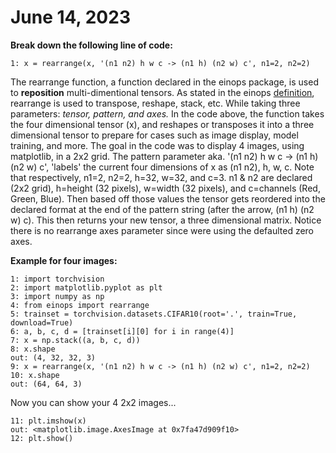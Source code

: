 # June 14, 2023

__Break down the following line of code:__

    1: x = rearrange(x, '(n1 n2) h w c -> (n1 h) (n2 w) c', n1=2, n2=2)

The rearrange function, a function declared in the einops package, is used to __reposition__ multi-dimentional tensors. As stated in the einops <a href="https://einops.rocks/api/rearrange/">definition</a>, rearrange is used to transpose, reshape, stack, etc. While taking three parameters: <i> tensor, pattern, and axes.</i> 
In the code above, the function takes the four dimensional tensor (x), and reshapes or transposes it into a three dimensional tensor to prepare for cases such as image display, model training, and more. The goal in the code was to display 4 images, using matplotlib, in a 2x2 grid.
The pattern parameter aka. '(n1 n2) h w c -> (n1 h) (n2 w) c', 'labels' the current four dimensions of x as (n1 n2), h, w, c. Note that respectively, n1=2, n2=2, h=32, w=32, and c=3. n1 & n2 are declared (2x2 grid), h=height (32 pixels), w=width (32 pixels), and c=channels (Red, Green, Blue). Then based off those values the tensor gets reordered into the declared format at the end of the pattern string
(after the arrow, (n1 h) (n2 w) c). This then returns your new tensor, a three dimensional matrix. Notice there is no rearrange axes parameter since were using the defaulted zero axes.

__Example for four images:__

    1: import torchvision
    2: import matplotlib.pyplot as plt
    3: import numpy as np
    4: from einops import rearrange
    5: trainset = torchvision.datasets.CIFAR10(root='.', train=True, download=True)
    6: a, b, c, d = [trainset[i][0] for i in range(4)]
    7: x = np.stack((a, b, c, d))
    8: x.shape
    out: (4, 32, 32, 3)
    9: x = rearrange(x, '(n1 n2) h w c -> (n1 h) (n2 w) c', n1=2, n2=2)
    10: x.shape
    out: (64, 64, 3)
  Now you can show your 4 2x2 images...
  
    11: plt.imshow(x)
    out: <matplotlib.image.AxesImage at 0x7fa47d909f10>
    12: plt.show()
